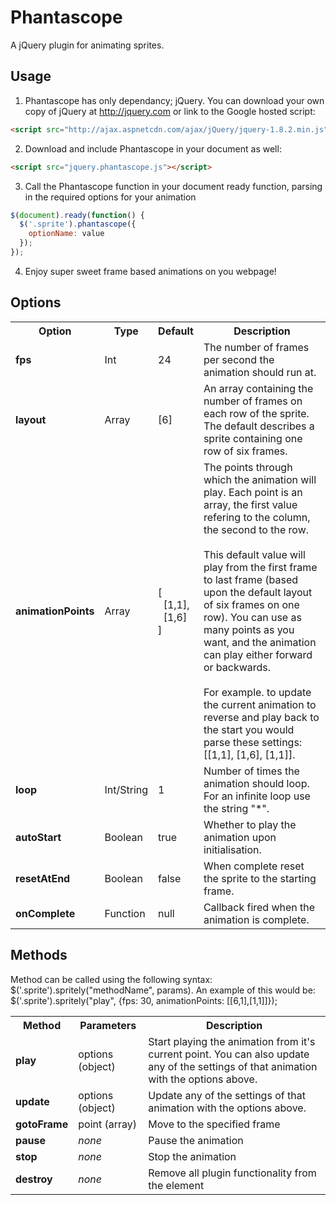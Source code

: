 Phantascope
===========

A jQuery plugin for animating sprites.

## Usage

1) Phantascope has only dependancy; jQuery.  You can download your own copy of jQuery at http://jquery.com or link to the Google hosted script:

```html
<script src="http://ajax.aspnetcdn.com/ajax/jQuery/jquery-1.8.2.min.js"></script>
```

2) Download and include Phantascope in your document as well:

```html
<script src="jquery.phantascope.js"></script>
```

3) Call the Phantascope function in your document ready function, parsing in the required options for your animation

```javascript
$(document).ready(function() {
  $('.sprite').phantascope({
    optionName: value
  });
});
```

4) Enjoy super sweet frame based animations on you webpage!


## Options

<table>
    <tr>
        <th>Option</th>
        <th>Type</th>
        <th>Default</th>
        <th>Description</th>
    </tr>
    <tr>
        <td><strong>fps</strong></td>
        <td>Int</td>
        <td>24</td>
        <td>The number of frames per second the animation should run at.</td>
    </tr>
    <tr>
        <td><strong>layout</strong></td>
        <td>Array</td>
        <td>[6]</td>
        <td>An array containing the number of frames on each row of the sprite.  The default describes a sprite containing one row of six frames.</td>
    </tr>
    <tr>
        <td><strong>animationPoints</strong></td>
        <td>Array</td>
        <td>[<br/>&nbsp;&nbsp;[1,1],<br />&nbsp;&nbsp;[1,6]<br/>]</td>
        <td>The points through which the animation will play.  Each point is an array, the first value refering to the column, the second to the row.<br/><br/>This default value will play from the first frame to last frame (based upon the default layout of six frames on one row).  You can use as many points as you want, and the animation can play either forward or backwards.<br/><br/>For example. to update the current animation to reverse and play back to the start you would parse these settings: [[1,1], [1,6], [1,1]].</td>
    </tr>
    <tr>
        <td><strong>loop</strong></td>
        <td>Int/String</td>
        <td>1</td>
        <td>Number of times the animation should loop.  For an infinite loop use the string "*".</td>
    </tr>
    <tr>
        <td><strong>autoStart</strong></td>
        <td>Boolean</td>
        <td>true</td>
        <td>Whether to play the animation upon initialisation.</td>
    </tr>
    <tr>
        <td><strong>resetAtEnd</strong></td>
        <td>Boolean</td>
        <td>false</td>
        <td>When complete reset the sprite to the starting frame.</td>
    </tr>
    <tr>
        <td><strong>onComplete</strong></td>
        <td>Function</td>
        <td>null</td>
        <td>Callback fired when the animation is complete.</td>
    </tr>
</table>


## Methods

Method can be called using the following syntax: $('.sprite').spritely("methodName", params).
An example of this would be: $('.sprite').spritely("play", {fps: 30, animationPoints: [[6,1],[1,1]]});

<table>
    <tr>
        <th>Method</th>
        <th>Parameters</th>
        <th>Description</th>
    </tr>
    <tr>
        <td><strong>play</strong></td>
        <td>options (object)</td>
        <td>Start playing the animation from it's current point.  You can also update any of the settings of that animation with the options above.</td>
    </tr>
    <tr>
        <td><strong>update</strong></td>
        <td>options (object)</td>
        <td>Update any of the settings of that animation with the options above.</td>
    </tr>
    <tr>
        <td><strong>gotoFrame</strong></td>
        <td>point (array)</td>
        <td>Move to the specified frame</td>
    </tr>
    <tr>
        <td><strong>pause</strong></td>
        <td><em>none</em></td>
        <td>Pause the animation</td>
    </tr>
    <tr>
        <td><strong>stop</strong></td>
        <td><em>none</em></td>
        <td>Stop the animation</td>
    </tr>
    <tr>
        <td><strong>destroy</strong></td>
        <td><em>none</em></td>
        <td>Remove all plugin functionality from the element</td>
    </tr>
</table>

